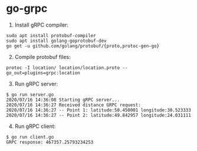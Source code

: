 # go-grpc

1. Install gRPC compiler:
```
sudo apt install protobuf-compiler
sudo apt install golang-goprotobuf-dev
go get -u github.com/golang/protobuf/{proto,protoc-gen-go}
```

2. Compile protobuf files:
```
protoc -I location/ location/location.proto --go_out=plugins=grpc:location
```

3. Run gRPC server:
```
$ go run server.go
2020/07/16 14:36:08 Starting gRPC server...
2020/07/16 14:36:27 Received distance GRPC request:
2020/07/16 14:36:27 -- Point 1: latitude:50.450001 longitude:30.523333
2020/07/16 14:36:27 -- Point 2: latitude:49.842957 longitude:24.031111
```

4. Run gRPC client:
```
$ go run client.go
GRPC response: 467357.25793234253
```
